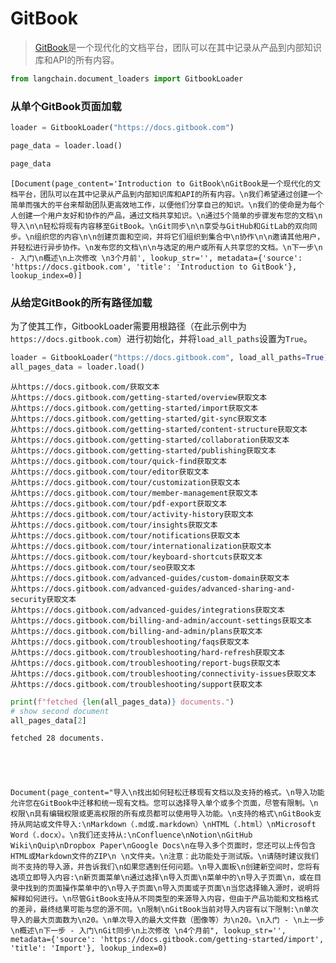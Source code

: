 # GitBook
>[GitBook](https://docs.gitbook.com/)是一个现代化的文档平台，团队可以在其中记录从产品到内部知识库和API的所有内容。

```python
from langchain.document_loaders import GitbookLoader
```

### 从单个GitBook页面加载

```python
loader = GitbookLoader("https://docs.gitbook.com")
```

```python
page_data = loader.load()
```

```python
page_data
```


    [Document(page_content='Introduction to GitBook\nGitBook是一个现代化的文档平台，团队可以在其中记录从产品到内部知识库和API的所有内容。\n我们希望通过创建一个简单而强大的平台来帮助团队更高效地工作，以便他们分享自己的知识。\n我们的使命是为每个人创建一个用户友好和协作的产品，通过文档共享知识。\n通过5个简单的步骤发布您的文档\n导入\n\n轻松将现有内容移至GitBook。\nGit同步\n\n享受与GitHub和GitLab的双向同步。\n组织您的内容\n\n创建页面和空间，并将它们组织到集合中\n协作\n\n邀请其他用户，并轻松进行异步协作。\n发布您的文档\n\n与选定的用户或所有人共享您的文档。\n下一步\n - 入门\n概述\n上次修改 \n3个月前', lookup_str='', metadata={'source': 'https://docs.gitbook.com', 'title': 'Introduction to GitBook'}, lookup_index=0)]

### 从给定GitBook的所有路径加载
为了使其工作，GitbookLoader需要用根路径（在此示例中为`https://docs.gitbook.com`）进行初始化，并将`load_all_paths`设置为`True`。

```python
loader = GitbookLoader("https://docs.gitbook.com", load_all_paths=True)
all_pages_data = loader.load()
```

    从https://docs.gitbook.com/获取文本
    从https://docs.gitbook.com/getting-started/overview获取文本
    从https://docs.gitbook.com/getting-started/import获取文本
    从https://docs.gitbook.com/getting-started/git-sync获取文本
    从https://docs.gitbook.com/getting-started/content-structure获取文本
    从https://docs.gitbook.com/getting-started/collaboration获取文本
    从https://docs.gitbook.com/getting-started/publishing获取文本
    从https://docs.gitbook.com/tour/quick-find获取文本
    从https://docs.gitbook.com/tour/editor获取文本
    从https://docs.gitbook.com/tour/customization获取文本
    从https://docs.gitbook.com/tour/member-management获取文本
    从https://docs.gitbook.com/tour/pdf-export获取文本
    从https://docs.gitbook.com/tour/activity-history获取文本
    从https://docs.gitbook.com/tour/insights获取文本
    从https://docs.gitbook.com/tour/notifications获取文本
    从https://docs.gitbook.com/tour/internationalization获取文本
    从https://docs.gitbook.com/tour/keyboard-shortcuts获取文本
    从https://docs.gitbook.com/tour/seo获取文本
    从https://docs.gitbook.com/advanced-guides/custom-domain获取文本
    从https://docs.gitbook.com/advanced-guides/advanced-sharing-and-security获取文本
    从https://docs.gitbook.com/advanced-guides/integrations获取文本
    从https://docs.gitbook.com/billing-and-admin/account-settings获取文本
    从https://docs.gitbook.com/billing-and-admin/plans获取文本
    从https://docs.gitbook.com/troubleshooting/faqs获取文本
    从https://docs.gitbook.com/troubleshooting/hard-refresh获取文本
    从https://docs.gitbook.com/troubleshooting/report-bugs获取文本
    从https://docs.gitbook.com/troubleshooting/connectivity-issues获取文本
    从https://docs.gitbook.com/troubleshooting/support获取文本


```python
print(f"fetched {len(all_pages_data)} documents.")
# show second document
all_pages_data[2]
```


    fetched 28 documents.
    




    Document(page_content="导入\n找出如何轻松迁移现有文档以及支持的格式。\n导入功能允许您在GitBook中迁移和统一现有文档。您可以选择导入单个或多个页面，尽管有限制。\n权限\n具有编辑权限或更高权限的所有成员都可以使用导入功能。\n支持的格式\nGitBook支持从网站或文件导入:\nMarkdown（.md或.markdown）\nHTML（.html）\nMicrosoft Word（.docx）。\n我们还支持从:\nConfluence\nNotion\nGitHub Wiki\nQuip\nDropbox Paper\nGoogle Docs\n在导入多个页面时，您还可以上传包含HTML或Markdown文件的ZIP\n \n文件夹。\n注意：此功能处于测试版。\n请随时建议我们尚不支持的导入源，并告诉我们\n如果您遇到任何问题。\n导入面板\n创建新空间时，您将有选项立即导入内容:\n新页面菜单\n通过选择\n导入页面\n菜单中的\n导入子页面\n，或在目录中找到的页面操作菜单中的\n导入子页面\n导入页面或子页面\n当您选择输入源时，说明将解释如何进行。\n尽管GitBook支持从不同类型的来源导入内容，但由于产品功能和文档格式的差异，最终结果可能与您的源不同。\n限制\nGitBook当前对导入内容有以下限制:\n单次导入的最大页面数为\n20。\n单次导入的最大文件数（图像等）为\n20。\n入门 - \n上一步\n概述\n下一步 - 入门\nGit同步\n上次修改 \n4个月前", lookup_str='', metadata={'source': 'https://docs.gitbook.com/getting-started/import', 'title': 'Import'}, lookup_index=0)



```python

```
